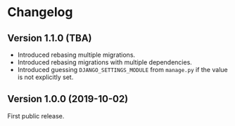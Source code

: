 # Changelog

## Version 1.1.0 (TBA)

- Introduced rebasing multiple migrations.
- Introduced rebasing migrations with multiple dependencies.
- Introduced guessing `DJANGO_SETTINGS_MODULE` from `manage.py` if the value is not
  explicitly set.

## Version 1.0.0 (2019-10-02)

First public release.
